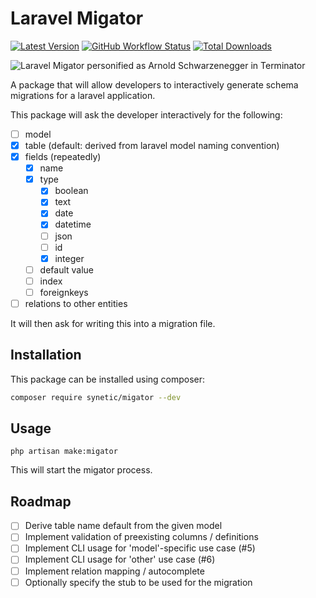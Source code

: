 # Laravel Migator
[![Latest Version](https://img.shields.io/github/release/syneticnl/migator.svg?style=flat-square)](https://github.com/syneticnl/migator/releases)
[![GitHub Workflow Status](https://github.com/syneticnl/migator/actions/workflows/phpunit.yml/badge.svg)](https://github.com/SyneticNL/MiGator/actions)
[![Total Downloads](https://img.shields.io/packagist/dt/syneticnl/migator.svg?style=flat-square)](https://packagist.org/packages/syneticnl/migator)

![Laravel Migator personified as Arnold Schwarzenegger in Terminator](https://scontent-ams2-1.xx.fbcdn.net/v/t39.30808-6/277566413_369133498558681_7312429908945278869_n.png?_nc_cat=108&ccb=1-7&_nc_sid=e3f864&_nc_ohc=-HGg91wVyroAX-j4LpE&_nc_ht=scontent-ams2-1.xx&oh=00_AT8284yIQkTdrmByJJ3xRyu3buR-RqVdeWmH0ZBcTzy8tw&oe=634A4458 "The Migator will be back!")

A package that will allow developers to interactively generate schema migrations for a laravel application.

This package will ask the developer interactively for the following:

- [ ] model
- [x] table (default: derived from laravel model naming convention)
- [x] fields (repeatedly)
    - [x] name 
    - [x] type
        - [x] boolean
        - [x] text
        - [x] date
        - [x] datetime
        - [ ] json
        - [ ] id
        - [x] integer
    - [ ] default value
    - [ ] index
    - [ ] foreignkeys
- [ ] relations to other entities

It will then ask for writing this into a migration file.

## Installation

This package can be installed using composer:

```bash
composer require synetic/migator --dev
```

## Usage

`php artisan make:migator`

This will start the migator process.

## Roadmap

- [ ] Derive table name default from the given model
- [ ] Implement validation of preexisting columns / definitions
- [ ] Implement CLI usage for 'model'-specific use case (#5)
- [ ] Implement CLI usage for 'other' use case (#6)
- [ ] Implement relation mapping / autocomplete
- [ ] Optionally specify the stub to be used for the migration
